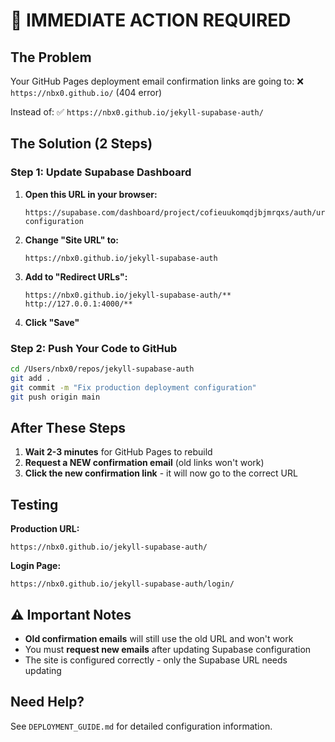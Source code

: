 # 🚀 IMMEDIATE ACTION REQUIRED

## The Problem
Your GitHub Pages deployment email confirmation links are going to:
❌ `https://nbx0.github.io/` (404 error)

Instead of:
✅ `https://nbx0.github.io/jekyll-supabase-auth/`

## The Solution (2 Steps)

### Step 1: Update Supabase Dashboard

1. **Open this URL in your browser:**
   ```
   https://supabase.com/dashboard/project/cofieuukomqdjbjmrqxs/auth/url-configuration
   ```

2. **Change "Site URL" to:**
   ```
   https://nbx0.github.io/jekyll-supabase-auth
   ```

3. **Add to "Redirect URLs":**
   ```
   https://nbx0.github.io/jekyll-supabase-auth/**
   http://127.0.0.1:4000/**
   ```

4. **Click "Save"**

### Step 2: Push Your Code to GitHub

```bash
cd /Users/nbx0/repos/jekyll-supabase-auth
git add .
git commit -m "Fix production deployment configuration"
git push origin main
```

## After These Steps

1. **Wait 2-3 minutes** for GitHub Pages to rebuild
2. **Request a NEW confirmation email** (old links won't work)
3. **Click the new confirmation link** - it will now go to the correct URL

## Testing

**Production URL:**
```
https://nbx0.github.io/jekyll-supabase-auth/
```

**Login Page:**
```
https://nbx0.github.io/jekyll-supabase-auth/login/
```

## ⚠️ Important Notes

- **Old confirmation emails** will still use the old URL and won't work
- You must **request new emails** after updating Supabase configuration
- The site is configured correctly - only the Supabase URL needs updating

## Need Help?

See `DEPLOYMENT_GUIDE.md` for detailed configuration information.
